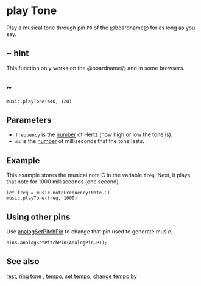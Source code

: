 # play Tone

Play a musical tone through pin ``P0`` of the @boardname@ for as long as you say.

## ~ hint

This function only works on the @boardname@ and in some browsers.

## ~

```sig
music.playTone(440, 120)
```

## Parameters

* ``frequency`` is the [number](/types/number) of Hertz (how high or low the tone is).
* ``ms`` is the [number](/types/number) of milliseconds that the tone lasts.

## Example

This example stores the musical note C in the variable `freq`.
Next, it plays that note for 1000 milliseconds (one second).

```blocks
let freq = music.noteFrequency(Note.C)
music.playTone(freq, 1000)
```


## Using other pins

Use [analogSetPitchPin](/reference/pins/analog-set-pitch-pin) to change that pin used to generate music.

```blocks
pins.analogSetPitchPin(AnalogPin.P1);
```

## See also

[rest](/reference/music/rest), [ring tone](/reference/music/ring-tone) , [tempo](/reference/music/tempo), [set tempo](/reference/music/set-tempo), 
[change tempo by](/reference/music/change-tempo-by)

